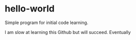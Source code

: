 # hello-world

Simple program for initial code learning.

I am slow at learning this Github but will succeed. 
Eventually
